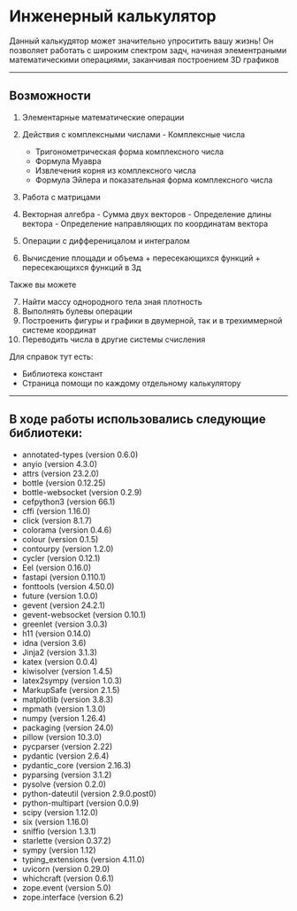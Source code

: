 # Инженерный калькулятор

Данный калькудятор может значительно упроситить вашу жизнь! Он позволяет работать с широким спектром задч, начиная элементраными математическими операциями, заканчивая построением 3D графиков
***

## Возможности

1. Элементарные математические операции

2. Действия с комплексными числами
         - Комплексные числа
      - Тригонометрическая форма комплексного числа
      - Формула Муавра
      - Извлечения корня из комплексного числа
      - Формула Эйлера и показательная форма комплексного числа

3. Работа с матрицами
   
4. Векторная алгебра
           - Сумма двух векторов
           - Определение длины вектора
           - Определение направляющих по координатам вектора

5. Операции с дифференицалом и интегралом

6. Вычисдение площади и объема
           + пересекающихся функций
           + пересекающихся функций в 3д

Также вы можете

7. Найти массу однородного тела зная плотность
8. Выполнять булевы операции
9. Построенить фигуры и графики в двумерной, так и в трехиммерной системе координат
10. Переводить числа в другие системы счисления

Для справок тут есть: 
+ Библиотека констант
+ Страница помощи по каждому отдельному калькулятору
***

## В ходе работы использовались следующие библиотеки:
- annotated-types (version 0.6.0)
- anyio (version 4.3.0)
- attrs (version 23.2.0)
- bottle (version 0.12.25)
- bottle-websocket (version 0.2.9)
- cefpython3 (version 66.1)
- cffi (version 1.16.0)
- click (version 8.1.7)
- colorama (version 0.4.6)
- colour (version 0.1.5)
- сontourpy (version 1.2.0)
- cycler (version 0.12.1)
- Eel (version 0.16.0)
- fastapi (version 0.110.1)
- fonttools (version 4.50.0)
- future (version 1.0.0)
- gevent (version 24.2.1)
- gevent-websocket (version 0.10.1)
- greenlet (version 3.0.3)
- h11 (version 0.14.0)
- idna (version 3.6)
- Jinja2 (version 3.1.3)
- katex (version 0.0.4)
- kiwisolver (version 1.4.5)
- latex2sympy (version 1.0.3)
- MarkupSafe (version 2.1.5)
- matplotlib (version 3.8.3)
- mpmath (version 1.3.0)
- numpy (version 1.26.4)
- packaging (version 24.0)
- pillow (version 10.3.0)
- pycparser (version 2.22)
- pydantic (version 2.6.4)
- pydantic_core (version 2.16.3)
- pyparsing (version 3.1.2)
- pysolve (version 0.2.0)
- python-dateutil (version 2.9.0.post0)
- python-multipart (version 0.0.9)
- scipy (version 1.12.0)
- six (version 1.16.0)
- sniffio (version 1.3.1)
- starlette (version 0.37.2)
- sympy (version 1.12)
- typing_extensions (version 4.11.0)
- uvicorn (version 0.29.0)
- whichcraft (version 0.6.1)
- zope.event (version 5.0)
- zope.interface (version 6.2)
